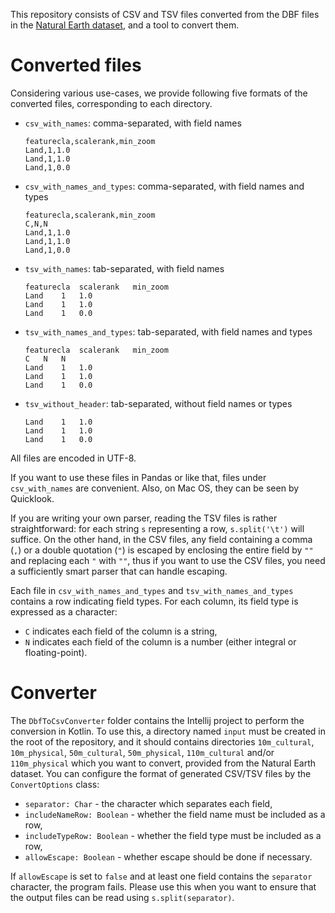 This repository consists of CSV and TSV files converted from the DBF files in the [Natural Earth dataset](https://www.naturalearthdata.com), and a tool to convert them.

# Converted files
Considering various use-cases, we provide following five formats of the converted files, corresponding to each directory.

* `csv_with_names`: comma-separated, with field names
	```
	featurecla,scalerank,min_zoom
	Land,1,1.0
	Land,1,1.0
	Land,1,0.0
	```
* `csv_with_names_and_types`: comma-separated, with field names and types
	```
	featurecla,scalerank,min_zoom
	C,N,N
	Land,1,1.0
	Land,1,1.0
	Land,1,0.0
	```
* `tsv_with_names`: tab-separated, with field names
	```
	featurecla	scalerank	min_zoom
	Land	1	1.0
	Land	1	1.0
	Land	1	0.0
	```
* `tsv_with_names_and_types`: tab-separated, with field names and types
	```
	featurecla	scalerank	min_zoom
	C	N	N
	Land	1	1.0
	Land	1	1.0
	Land	1	0.0
	```
* `tsv_without_header`: tab-separated, without field names or types
	```
	Land	1	1.0
	Land	1	1.0
	Land	1	0.0
	```

All files are encoded in UTF-8.

If you want to use these files in Pandas or like that, files under `csv_with_names` are convenient. Also, on Mac OS, they can be seen by Quicklook.

If you are writing your own parser, reading the TSV files is rather straightforward: for each string `s` representing a row, `s.split('\t')` will suffice. On the other hand, in the CSV files, any field containing a comma (`,`) or a double quotation (`"`) is escaped by enclosing the entire field by `""` and replacing each `"` with `""`, thus if you want to use the CSV files, you need a sufficiently smart parser that can handle escaping.

Each file in `csv_with_names_and_types` and `tsv_with_names_and_types` contains a row indicating field types. For each column, its field type is expressed as a character:

* `C` indicates each field of the column is a string,
* `N` indicates each field of the column is a number (either integral or floating-point).

# Converter
The `DbfToCsvConverter` folder contains the Intellij project to perform the conversion in Kotlin. To use this, a directory named `input` must be created in the root of the repository, and it should contains directories `10m_cultural`, `10m_physical`, `50m_cultural`, `50m_physical`, `110m_cultural` and/or `110m_physical` which you want to convert, provided from the Natural Earth dataset. You can configure the format of generated CSV/TSV files by the `ConvertOptions` class:

* `separator: Char` - the character which separates each field,
* `includeNameRow: Boolean` - whether the field name must be included as a row,
* `includeTypeRow: Boolean` - whether the field type must be included as a row,
* `allowEscape: Boolean` - whether escape should be done if necessary.

If `allowEscape` is set to `false` and at least one field contains the `separator` character, the program fails. Please use this when you want to ensure that the output files can be read using `s.split(separator)`.
